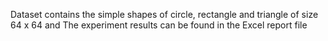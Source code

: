 Dataset contains the simple shapes of circle, rectangle and triangle of size 64 x 64 and The experiment results can be found in the Excel report file 
